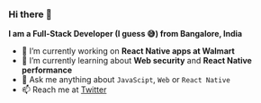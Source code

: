 ### Hi there 👋


**I am a Full-Stack Developer (I guess 😅) from Bangalore, India**

- 🔭 I’m currently working on **React Native apps at Walmart**
- 🌱 I’m currently learning about **Web security** and **React Native performance**
- 💬 Ask me anything about `JavaScipt`, `Web` or `React Native`
- 📫 Reach me at [Twitter](https://twitter.com/itsashis4u)
